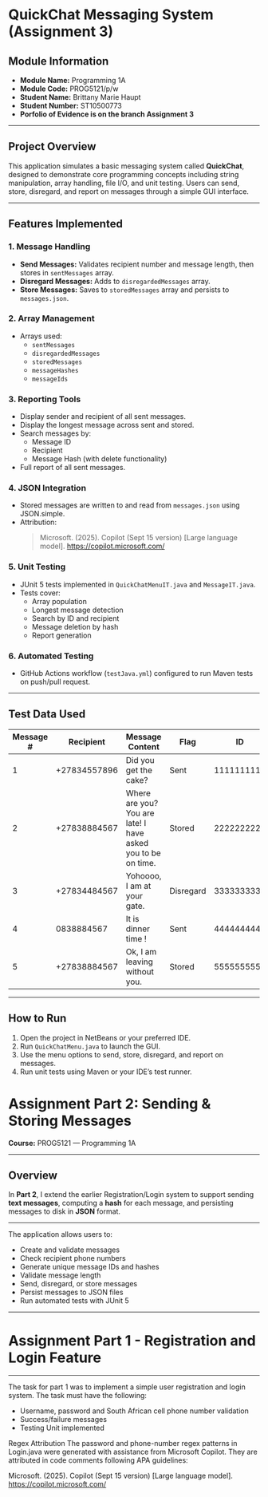 # QuickChat Messaging System (Assignment 3)

## Module Information
- **Module Name:** Programming 1A  
- **Module Code:** PROG5121/p/w  
- **Student Name:** Brittany Marie Haupt  
- **Student Number:** ST10500773
- **Porfolio of Evidence is on the branch Assignment 3**

---

##  Project Overview

This application simulates a basic messaging system called **QuickChat**, designed to demonstrate core programming concepts including string manipulation, array handling, file I/O, and unit testing. Users can send, store, disregard, and report on messages through a simple GUI interface.

---

##  Features Implemented

### 1. Message Handling
- **Send Messages:** Validates recipient number and message length, then stores in `sentMessages` array.
- **Disregard Messages:** Adds to `disregardedMessages` array.
- **Store Messages:** Saves to `storedMessages` array and persists to `messages.json`.

### 2. Array Management
- Arrays used:
  - `sentMessages`
  - `disregardedMessages`
  - `storedMessages`
  - `messageHashes`
  - `messageIds`

### 3. Reporting Tools
- Display sender and recipient of all sent messages.
- Display the longest message across sent and stored.
- Search messages by:
  - Message ID
  - Recipient
  - Message Hash (with delete functionality)
- Full report of all sent messages.

### 4. JSON Integration
- Stored messages are written to and read from `messages.json` using JSON.simple.
- Attribution:  
  > Microsoft. (2025). Copilot (Sept 15 version) [Large language model]. https://copilot.microsoft.com/

### 5. Unit Testing
- JUnit 5 tests implemented in `QuickChatMenuIT.java` and `MessageIT.java`.
- Tests cover:
  - Array population
  - Longest message detection
  - Search by ID and recipient
  - Message deletion by hash
  - Report generation

### 6. Automated Testing
- GitHub Actions workflow (`testJava.yml`) configured to run Maven tests on push/pull request.

---

##  Test Data Used

| Message # | Recipient        | Message Content                                               | Flag      | ID         |
|-----------|------------------|----------------------------------------------------------------|-----------|------------|
| 1         | +27834557896     | Did you get the cake?                                          | Sent      | 1111111111 |
| 2         | +27838884567     | Where are you? You are late! I have asked you to be on time.  | Stored    | 2222222222 |
| 3         | +27834484567     | Yohoooo, I am at your gate.                                    | Disregard | 3333333333 |
| 4         | 0838884567       | It is dinner time !                                            | Sent      | 4444444444 |
| 5         | +27838884567     | Ok, I am leaving without you.                                  | Stored    | 5555555555 |

---

##  How to Run

1. Open the project in NetBeans or your preferred IDE.
2. Run `QuickChatMenu.java` to launch the GUI.
3. Use the menu options to send, store, disregard, and report on messages.
4. Run unit tests using Maven or your IDE’s test runner.



# Assignment Part 2: Sending & Storing Messages  
**Course:** PROG5121 — Programming 1A  



---

## Overview

In **Part 2**, I extend the earlier Registration/Login system to support sending **text messages**, computing a **hash** for each message, and persisting messages to disk in **JSON** format.

---

The application allows users to:
- Create and validate messages
- Check recipient phone numbers
- Generate unique message IDs and hashes
- Validate message length
- Send, disregard, or store messages
- Persist messages to JSON files
- Run automated tests with JUnit 5







---

# Assignment Part 1 - Registration and Login Feature

---

The task for part 1 was to implement a simple user registration and login system. The task must have the following: 
- Username, password and South African cell phone number validation
- Success/failure messages 
- Testing Unit implemented




Regex Attribution
The password and phone-number regex patterns in Login.java were generated with assistance from Microsoft Copilot. They are attributed in code comments following APA guidelines:

Microsoft. (2025). Copilot (Sept 15 version) [Large language model]. https://copilot.microsoft.com/
